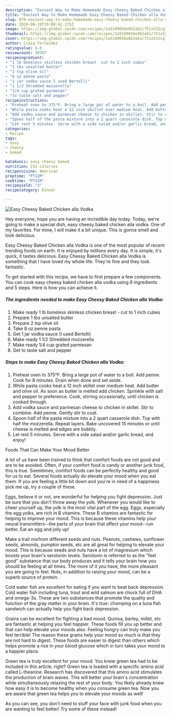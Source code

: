 ```yaml
---
description: "Easiest Way to Make Homemade Easy Cheesy Baked Chicken alla Vodka"
title: "Easiest Way to Make Homemade Easy Cheesy Baked Chicken alla Vodka"
slug: 879-easiest-way-to-make-homemade-easy-cheesy-baked-chicken-alla-vodka
date: 2020-08-19T19:00:42.275Z
image: https://img-global.cpcdn.com/recipes/2a53d9656e0b2ab1/751x532cq70/easy-cheesy-baked-chicken-alla-vodka-recipe-main-photo.jpg
thumbnail: https://img-global.cpcdn.com/recipes/2a53d9656e0b2ab1/751x532cq70/easy-cheesy-baked-chicken-alla-vodka-recipe-main-photo.jpg
cover: https://img-global.cpcdn.com/recipes/2a53d9656e0b2ab1/751x532cq70/easy-cheesy-baked-chicken-alla-vodka-recipe-main-photo.jpg
author: Craig Fernandez
ratingvalue: 4.6
reviewcount: 30787
recipeingredient:
- "1 lb boneless skinless chicken breast  cut to 1 inch cubes"
- "1 tbs unsalted butter"
- "2 tsp olive oil"
- "8 oz penne pasta"
- "1 jar vodka sauce I used Bertolli"
- "1 1/2 Shredded mozzerella"
- "1/4 cup grated parmesan"
- "to taste salt and pepper"
recipeinstructions:
- "Preheat oven to 375°F. Bring a large pot of water to a boil. Add penne. Cook for 8 minutes. Drain when done and set aside."
- "While pasta cooks heat a 12 inch skillet over medium heat. Add butter and olive oil. As soon as butter is melted add chicken. Sprinkle with salt and pepper to preference. Cook, stirring occasionally, until chicken is cooked through."
- "Add vodka sauce and parmesan cheese to chicken in skillet. Stir to combine. Add penne. Gently stir to coat."
- "Spoon half of the pasta mixture into a 2 quart casserole dish. Top with half the mozzerella. Repeat layers. Bake uncovered 15 minutes or until cheese is melted and edges are bubbly."
- "Let rest 5 minutes. Serve with a side salad and/or garlic bread, and enjoy!"
categories:
- Recipe
tags:
- easy
- cheesy
- baked

katakunci: easy cheesy baked 
nutrition: 231 calories
recipecuisine: American
preptime: "PT12M"
cooktime: "PT41M"
recipeyield: "3"
recipecategory: Dinner

---
```



![Easy Cheesy Baked Chicken alla Vodka](https://img-global.cpcdn.com/recipes/2a53d9656e0b2ab1/751x532cq70/easy-cheesy-baked-chicken-alla-vodka-recipe-main-photo.jpg)

Hey everyone, hope you are having an incredible day today. Today, we're going to make a special dish, easy cheesy baked chicken alla vodka. One of my favorites. For mine, I will make it a bit unique. This is gonna smell and look delicious.



Easy Cheesy Baked Chicken alla Vodka is one of the most popular of recent trending foods on earth. It is enjoyed by millions every day. It is simple, it's quick, it tastes delicious. Easy Cheesy Baked Chicken alla Vodka is something that I have loved my whole life. They're fine and they look fantastic.


To get started with this recipe, we have to first prepare a few components. You can cook easy cheesy baked chicken alla vodka using 8 ingredients and 5 steps. Here is how you can achieve it.

<!--inarticleads1-->

##### The ingredients needed to make Easy Cheesy Baked Chicken alla Vodka:

1. Make ready 1 lb boneless skinless chicken breast - cut to 1 inch cubes
1. Prepare 1 tbs unsalted butter
1. Prepare 2 tsp olive oil
1. Take 8 oz penne pasta
1. Get 1 jar vodka sauce (I used Bertolli)
1. Make ready 1 1/2 Shredded mozzerella
1. Make ready 1/4 cup grated parmesan
1. Get to taste salt and pepper




<!--inarticleads2-->

##### Steps to make Easy Cheesy Baked Chicken alla Vodka:

1. Preheat oven to 375°F. Bring a large pot of water to a boil. Add penne. Cook for 8 minutes. Drain when done and set aside.
1. While pasta cooks heat a 12 inch skillet over medium heat. Add butter and olive oil. As soon as butter is melted add chicken. Sprinkle with salt and pepper to preference. Cook, stirring occasionally, until chicken is cooked through.
1. Add vodka sauce and parmesan cheese to chicken in skillet. Stir to combine. Add penne. Gently stir to coat.
1. Spoon half of the pasta mixture into a 2 quart casserole dish. Top with half the mozzerella. Repeat layers. Bake uncovered 15 minutes or until cheese is melted and edges are bubbly.
1. Let rest 5 minutes. Serve with a side salad and/or garlic bread, and enjoy!




Foods That Can Make Your Mood Better


A lot of us have been trained to think that comfort foods are not good and are to be avoided. Often, if your comfort food is candy or another junk food, this is true. Soemtimes, comfort foods can be perfectly healthy and good for us to eat. Several foods actually do elevate your mood when you eat them. If you are feeling a little bit down and you're in need of a happiness pick me up, try a couple of these.

Eggs, believe it or not, are wonderful for helping you fight depression. Just be sure that you don't throw away the yolk. Whenever you would like to cheer yourself up, the yolk is the most vital part of the egg. Eggs, especially the egg yolks, are rich in B vitamins. These B vitamins are fantastic for helping to improve your mood. This is because these vitamins help your neural transmitters--the parts of your brain that affect your mood--run better. Eat an egg and jolly up!

Make a trail mixfrom different seeds and nuts. Peanuts, cashews, sunflower seeds, almonds, pumpkin seeds, etc are all great for helping to elevate your mood. This is because seeds and nuts have a lot of magnesium which boosts your brain's serotonin levels. Serotonin is referred to as the "feel good" substance that our body produces and it tells your brain how you should be feeling at all times. The more of it you have, the more pleasant you are going to feel. Nuts, in addition to raising your mood, can be a superb source of protein.

Cold water fish are excellent for eating if you want to beat back depression. Cold water fish including tuna, trout and wild salmon are chock full of DHA and omega-3s. These are two substances that promote the quality and function of the gray matter in your brain. It's true: chomping on a tuna fish sandwich can actually help you fight back depression. 

Grains can be excellent for fighting a bad mood. Quinoa, barley, millet, etc are fantastic at helping you feel happier. These foods fill you up better and that can help elevate your moods also. Feeling hungry can truly make you feel terrible! The reason these grains help your mood so much is that they are not hard to digest. These foods are easier to digest than others which helps promote a rise in your blood glucose which in turn takes your mood to a happier place.

Green tea is truly excellent for your mood. You knew green tea had to be included in this article, right? Green tea is loaded with a specific amino acid called L-theanine. Research has discovered that this amino acid stimulates the production of brain waves. This will better your brain's concentration while simultaneously relaxing the rest of your body. You likely already knew how easy it is to become healthy when you consume green tea. Now you are aware that green tea helps you to elevate your moods as well!

As you can see, you don't need to stuff your face with junk food when you are wanting to feel better! Try some of these instead!

